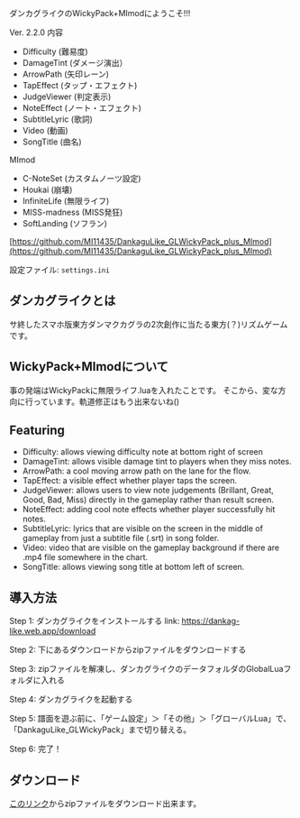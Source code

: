 ダンカグライクのWickyPack+MImodにようこそ!!!

Ver. 2.2.0
内容

+ Difficulty (難易度)
+ DamageTint (ダメージ演出）
+ ArrowPath (矢印レーン)
+ TapEffect (タップ・エフェクト)
+ JudgeViewer (判定表示)
+ NoteEffect (ノート・エフェクト)
+ SubtitleLyric (歌詞)
+ Video (動画)
+ SongTitle (曲名)

MImod
+ C-NoteSet (カスタムノーツ設定)
+ Houkai (崩壊)
+ InfiniteLife (無限ライフ)
+ MISS-madness (MISS発狂)
+ SoftLanding (ソフラン)

[https://github.com/MI11435/DankaguLike_GLWickyPack_plus_MImod](https://github.com/MI11435/DankaguLike_GLWickyPack_plus_MImod)

設定ファイル: `settings.ini`

## ダンカグライクとは

サ終したスマホ版東方ダンマクカグラの2次創作に当たる東方(？)リズムゲームです。

## WickyPack+MImodについて

事の発端はWickyPackに無限ライフ.luaを入れたことです。
そこから、変な方向に行っています。軌道修正はもう出来ないね()

## Featuring

+ Difficulty: allows viewing difficulty note at bottom right of screen
+ DamageTint: allows visible damage tint to players when they miss notes.
+ ArrowPath: a cool moving arrow path on the lane for the flow.
+ TapEffect: a visible effect whether player taps the screen.
+ JudgeViewer: allows users to view note judgements (Brillant, Great, Good, Bad, Miss) directly in the gameplay rather than result screen.
+ NoteEffect: adding cool note effects whether player successfully hit notes.
+ SubtitleLyric: lyrics that are visible on the screen in the middle of gameplay from just a subtitle file (.srt) in song folder.
+ Video: video that are visible on the gameplay background if there are .mp4 file somewhere in the chart.
+ SongTitle: allows viewing song title at bottom left of screen.

## 導入方法

Step 1: ダンカグライクをインストールする link: https://dankag-like.web.app/download

Step 2: 下にあるダウンロードからzipファイルをダウンロードする

Step 3: zipファイルを解凍し、ダンカグライクのデータフォルダのGlobalLuaフォルダに入れる

Step 4: ダンカグライクを起動する

Step 5: 譜面を遊ぶ前に、「ゲーム設定」＞「その他」＞「グローバルLua」で、「DankaguLike_GLWickyPack」まで切り替える。

Step 6: 完了！

## ダウンロード

[このリンク](https://github.com/MI11435/DankaguLike_GLWickyPack_plus_MImod/releases)からzipファイルをダウンロード出来ます。
